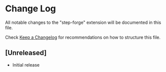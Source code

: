 # Change Log

All notable changes to the "step-forge" extension will be documented in this file.

Check [Keep a Changelog](http://keepachangelog.com/) for recommendations on how to structure this file.

## [Unreleased]

- Initial release